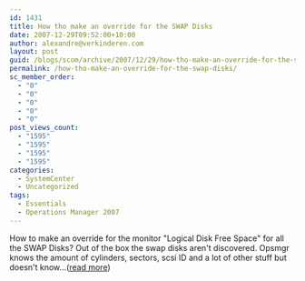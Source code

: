 ```yaml
---
id: 1431
title: How tho make an override for the SWAP Disks
date: 2007-12-29T09:52:00+10:00
author: alexandre@verkinderen.com
layout: post
guid: /blogs/scom/archive/2007/12/29/how-tho-make-an-override-for-the-swap-disks.aspx
permalink: /how-tho-make-an-override-for-the-swap-disks/
sc_member_order:
  - "0"
  - "0"
  - "0"
  - "0"
  - "0"
post_views_count:
  - "1595"
  - "1595"
  - "1595"
  - "1595"
categories:
  - SystemCenter
  - Uncategorized
tags:
  - Essentials
  - Operations Manager 2007
---
```

How to make an override for the monitor "Logical Disk Free Space" for all the SWAP Disks? Out of the box the swap disks aren't discovered. Opsmgr knows the amount of cylinders, sectors, scsi ID and a lot of other stuff but doesn't know&#8230;([read more](http://trycatch.be/blogs/scug/archive/2007/12/29/how-tho-make-an-override-for-the-swap-disks.aspx))<img src="http://trycatch.be/aggbug.aspx?PostID=306" width="1" height="1" />